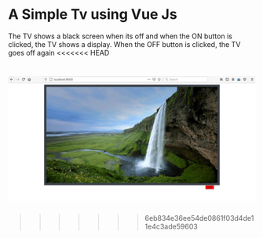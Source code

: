 # A Simple Tv using Vue Js
The TV shows a black screen when its off and when the ON button is clicked, the TV shows a display.
When the OFF button is clicked, the TV goes off again
<<<<<<< HEAD

![preview](https://github.com/123MwanjeMike/simpletv/blob/master/.preview.JPG?raw=true)
=======
>>>>>>> 6eb834e36ee54de0861f03d4de11e4c3ade59603
